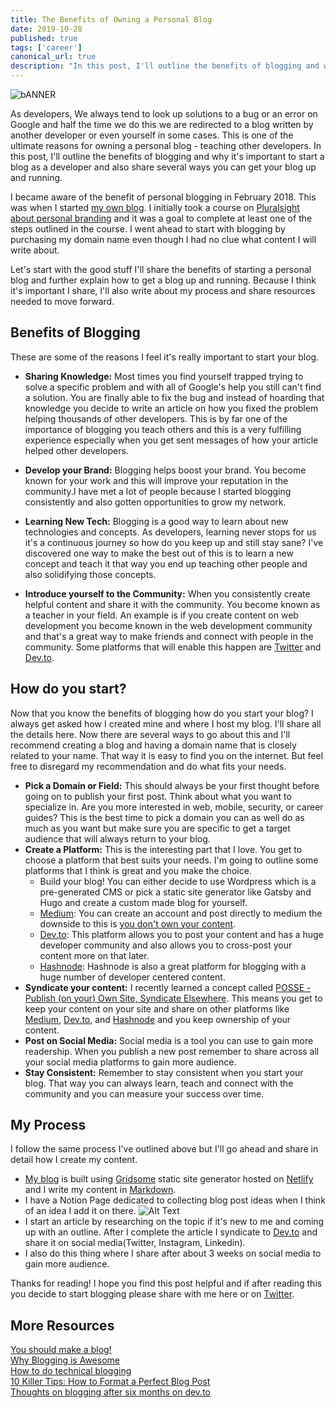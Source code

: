 ```yaml
---
title: The Benefits of Owning a Personal Blog
date: 2019-10-28
published: true
tags: ['career']
canonical_url: true
description: "In this post, I'll outline the benefits of blogging and why it's important to start a blog as a developer and also share several ways you can get your blog up and running."
---
```


![bANNER](https://res.cloudinary.com/practicaldev/image/fetch/s--9K2g73UM--/c_imagga_scale,f_auto,fl_progressive,h_420,q_auto,w_1000/https://thepracticaldev.s3.amazonaws.com/i/gr0dt31b0rbqol277wpc.png)

As developers, We always tend to look up solutions to a bug or an error on Google and half the time we do this we are redirected to a blog written by another developer or even yourself in some cases. This is one of the ultimate reasons for owning a personal blog - teaching other developers.
In this post, I'll outline the benefits of blogging and why it's important to start a blog as a developer and also share several ways you can get your blog up and running.

I became aware of the benefit of personal blogging in February 2018. This was when I started [my own blog](www.giftegwuenu.dev). I initially took a course on [Pluralsight about personal branding]( https://www.pluralsight.com/courses/developing-killer-personal-brand) and it was a goal to complete at least one of the steps outlined in the course. I went ahead to start with blogging by purchasing my domain name even though I had no clue what content I will write about.

Let's start with the good stuff I'll share the benefits of starting a personal blog and further explain how to get a blog up and running. Because I think it's important I share, I'll also write about my process and share resources needed to move forward.

## Benefits of Blogging
These are some of the reasons I feel it's really important to start your blog.

- **Sharing Knowledge:** Most times you find yourself trapped trying to solve a specific problem and with all of Google's help you still can't find a solution. You are finally able to fix the bug and instead of hoarding that knowledge you decide to write an article on how you fixed the problem helping thousands of other developers. This is by far one of the importance of blogging you teach others and this is a very fulfilling experience especially when you get sent messages of how your article helped other developers.

- **Develop your Brand:** Blogging helps boost your brand. You become known for your work and this will improve your reputation in the community.I have met a lot of people because I started blogging consistently and also gotten opportunities to grow my network. 

- **Learning New Tech:** Blogging is a good way to learn about new technologies and concepts. As developers, learning never stops for us it's a continuous journey so how do you keep up and still stay sane? I've discovered one way to make the best out of this is to learn a new concept and teach it that way you end up teaching other people and also solidifying those concepts. 

- **Introduce yourself to the Community:** When you consistently create helpful content and share it with the community. You become known as a teacher in your field. An example is if you create content on web development you become known in the web development community and that's a great way to make friends and connect with people in the community. Some platforms that will enable this happen are [Twitter](www.twwiter.com) and [Dev.to](www.dev.to).


## How do you start?

Now that you know the benefits of blogging how do you start your blog? I always get asked how I created mine and where I host my blog. I'll share all the details here. Now there are several ways to go about this and I'll recommend creating a blog and having a domain name that is closely related to your name. That way it is easy to find you on the internet.
But feel free to disregard my recommendation and do what fits your needs.

- **Pick a Domain or Field:** This should always be your first thought before going on to publish your first post. Think about what you want to specialize in. Are you more interested in web, mobile, security, or career guides? This is the best time to pick a domain you can as well do as much as you want but make sure you are specific to get a target audience that will always return to your blog.
- **Create a Platform:** This is the interesting part that I love. You get to choose a platform that best suits your needs. I'm going to outline some platforms that I think is great and you make the choice.
   - Build your blog! You can either decide to use Wordpress which is a pre-generated CMS or pick a static site generator like Gatsby and Hugo and create a custom made blog for yourself.
  - [Medium](https://medium.com): You can create an account and post directly to medium the downside to this is [you don't own your content](https://ownyourcontent.wordpress.com/2019/05/14/khoi-vinh-on-how-his-blog-amplified-his-work-and-career/).
  - [Dev.to](https://dev.to):  This platform allows you to post your content and has a huge developer community and also allows you to cross-post your content more on that later.
  - [Hashnode](https://hashnode.com): Hashnode is also a great platform for blogging with a huge number of developer centered content.
- **Syndicate your content:** I recently learned a concept called [POSSE - Publish (on your) Own Site, Syndicate Elsewhere](https://indieweb.org/POSSE). This means you get to keep your content on your site and share on other platforms like [Medium](www.medium.com), [Dev.to](www.dev.to), and [Hashnode](www.hashnode.com) and you keep ownership of your content.
- **Post on Social Media:** Social media is a tool you can use to gain more readership. When you publish a new post remember to share across all your social media platforms to gain more audience.
- **Stay Consistent:** Remember to stay consistent when you start your blog. That way you can always learn, teach and connect with the community and you can measure your success over time.

## My Process

I follow the same process I've outlined above but I'll go ahead and share in detail how I create my content.

- [My blog](https://giftegwuenu.com) is built using [Gridsome](www.gridsome.com) static site generator hosted on [Netlify](www.netlify.com) and I write my content in [Markdown](https://www.markdownguide.org/basic-syntax/).
- I have a Notion Page dedicated to collecting blog post ideas when I think of an idea I add it on there.
![Alt Text](https://thepracticaldev.s3.amazonaws.com/i/2022roez4pnw8dhuyyki.png)
- I start an article by researching on the topic if it's new to me and coming up with an outline. After I complete the article I syndicate to [Dev.to](www.dev.to) and share it on social media(Twitter, Instagram, Linkedin).
- I also do this thing where I share after about 3 weeks on social media to gain more audience.

Thanks for reading! I hope you find this post helpful and if after reading this you decide to start blogging please share with me here or on [Twitter](www.twitter.com/lauragift21).


## More Resources

[You should make a blog!](https://drewdevault.com/make-a-blog)  
[Why Blogging is Awesome](https://dev.to/ladybug/why-blogging-is-awesome-127)  
[How to do technical blogging](https://dev.to/yelluw/how-to-do-technical-blogging)  
[10 Killer Tips: How to Format a Perfect Blog Post](https://writtent.com/blog/format-perfect-blog-post-10-tips/)  
[Thoughts on blogging after six months on dev.to](https://dev.to/helenanders26/thoughts-on-blogging-after-six-months-on-devto-3a9p)